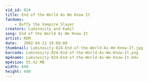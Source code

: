 ```yaml
---
vid_id: 024
title: End of the World As We Know It
fandoms:
    - Buffy the Vampire Slayer
creators: Luminosity and Kamil
song: End of the World As We Know It
artist: REM
date:   2002-04-12 10:00:00
thumbnail: Luminosity-024-End-of-the-World-As-We-Know-It.jpg
barcode: Luminosity-024-End-of-the-World-As-We-Know-It.png
mp4name: Luminosity-024-End-of-the-World-As-We-Know-It.m4v
mp4size: 55.42 MB
width: 640
height: 480
---
```



